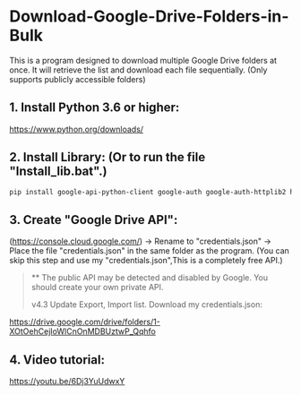 # Download-Google-Drive-Folders-in-Bulk
This is a program designed to download multiple Google Drive folders at once. It will retrieve the list and download each file sequentially. (Only supports publicly accessible folders)

## 1. Install Python 3.6 or higher:
https://www.python.org/downloads/

## 2. Install Library: (Or to run the file "Install_lib.bat".)
```bash
pip install google-api-python-client google-auth google-auth-httplib2 httplib2 requests
```

## 3. Create "Google Drive API":
(https://console.cloud.google.com/)
-> Rename to "credentials.json" 
-> Place the file "credentials.json" in the same folder as the program.
(You can skip this step and use my "credentials.json",This is a completely free API.)
>** The public API may be detected and disabled by Google. You should create your own private API.
>
>v4.3 Update Export, Import list.
>Download my credentials.json:
>
https://drive.google.com/drive/folders/1-XOtOehCejIoWlCnOnMDBUztwP_Qqhfo


## 4. Video tutorial:
https://youtu.be/6Dj3YuUdwxY
